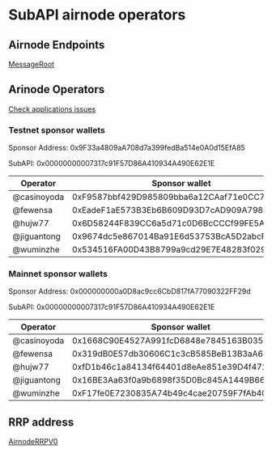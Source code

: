 # SubAPI airnode operators

## Airnode Endpoints

[MessageRoot](https://github.com/subapidao/airnode-config/blob/main/Endpoints.md#messageroot)

## Arinode Operators

[Check applications issues](https://github.com/subapidao/subapi/issues?q=is%3Aissue+is%3Aclosed+label%3Aapplication)

### Testnet sponsor wallets

Sponsor Address: 0x9F33a4809aA708d7a399fedBa514e0A0d15EfA85

SubAPI: 0x00000000007317c91F57D86A410934A490E62E1E

| Operator | Sponsor wallet | Airnode address | Airnode xpub |
| ------------ | ------------------- | ------------------ |-------------------------------------------- |
| @casinoyoda |  0xF9587bbf429D985809bba6a12CAaf71e0CC75187  | 0xd0431d757f6316821C69BD7477B9659357CFF69F | xpub6CAd5xstmTRbdAA4fFQ5wP3amcMeeE5Q5ZmF11wTzxLYJjDgqkRW9H1JY67MEpREmPdyGCJsLjnqUGEzHKqhv7BQZYZGnBo9Nmu4xaL4xrh |
| @fewensa | 0xEadeF1aE573B3Eb6B609D93D7cAD909A798Ca428  | 0x9E1D2311c407AD0953f6BAa51209C014729D8343 | xpub6C72CU1WBToLNPWAtNkh2kUVjQGYvUpNaa6uWvnuMt7uw7dFJpp2BK3M3fBD5YYDDs73LXsEDBZoygZQ5LeuZYGUnJqfetrFesmeqxumrVt |
| @hujw77 | 0x6D58244F839CC6a5d71c0D6BcCCCf99FE5AE2966  | 0xC8124108C02155b018F6C0EBdB9cb569880BDFf3 | xpub6BjSk2Tf54bkv1eQk9L62wngL4Yky8mMuGCQ8SXAHqJFDJxiNaQVTqxeri5kPYDBL1c2J5oCSMEae8L5SSZ83PAAXg5wjwtWS8FtQhRWDjR |
| @jiguantong | 0x9674dc5e867014Ba91E6d53753BcA5D2abcFF9E3 | 0x1F7A2204b2c255AE6501eeCE29051315ca0aefa4  | xpub6DWQQABWBAU9NrbC9K965k1RsmLRkVaiTmU7rkhjsB6x8ExvuwxJW883j7uwVSY6ZEsR6jsVcZ9FF3KQDnE4s6sX6FWm3ZhbTSjzwpDcSSC |
| @wuminzhe | 0x534516FA00D43B8799a9cd29E7E48283f029FA23  | 0xbaA142d0464031990725F0ABfA9dA0e24298650e | xpub6CRtQQv57sBH13BJtG1rDMpPNbPfyFstqKaKpdZDpJSyJjH967vZvJxGEbMDYhaSvYUR9G3GPDJhYoHCRVAj185dgo4xhHjP5vKn32aaUyR |

### Mainnet sponsor wallets

Sponsor Address: 0x000000000a0D8ac9cc6CbD817fA77090322FF29d

SubAPI: 0x00000000007317c91F57D86A410934A490E62E1E

| Operator | Sponsor wallet | Airnode address | Airnode xpub |
| ------------ | ------------------- | ------------------ |-------------------------------------------- |
| @casinoyoda |  0x1668C90E4527A991fcD6848e7845163B03582b42   | 0xd0431d757f6316821C69BD7477B9659357CFF69F | xpub6CAd5xstmTRbdAA4fFQ5wP3amcMeeE5Q5ZmF11wTzxLYJjDgqkRW9H1JY67MEpREmPdyGCJsLjnqUGEzHKqhv7BQZYZGnBo9Nmu4xaL4xrh |
| @fewensa | 0x319dB0E57db30606C1c3cB585BeB13B3aA643488 | 0x9E1D2311c407AD0953f6BAa51209C014729D8343  | xpub6C72CU1WBToLNPWAtNkh2kUVjQGYvUpNaa6uWvnuMt7uw7dFJpp2BK3M3fBD5YYDDs73LXsEDBZoygZQ5LeuZYGUnJqfetrFesmeqxumrVt |
| @hujw77 | 0xfD1b46c1a84134f64401d8eAe851e39D4f472A3C  | 0xC8124108C02155b018F6C0EBdB9cb569880BDFf3 | xpub6BjSk2Tf54bkv1eQk9L62wngL4Yky8mMuGCQ8SXAHqJFDJxiNaQVTqxeri5kPYDBL1c2J5oCSMEae8L5SSZ83PAAXg5wjwtWS8FtQhRWDjR |
| @jiguantong | 0x16BE3Aa63f0a9b6898f35D0Bc845A1449B66ef3F  | 0x1F7A2204b2c255AE6501eeCE29051315ca0aefa4 | xpub6DWQQABWBAU9NrbC9K965k1RsmLRkVaiTmU7rkhjsB6x8ExvuwxJW883j7uwVSY6ZEsR6jsVcZ9FF3KQDnE4s6sX6FWm3ZhbTSjzwpDcSSC |
| @wuminzhe | 0xF17fe0E7230835A74b49c4cae20759F7fAb40f31 | 0xbaA142d0464031990725F0ABfA9dA0e24298650e  | xpub6CRtQQv57sBH13BJtG1rDMpPNbPfyFstqKaKpdZDpJSyJjH967vZvJxGEbMDYhaSvYUR9G3GPDJhYoHCRVAj185dgo4xhHjP5vKn32aaUyR |

## RRP address

[AirnodeRRPV0](https://github.com/subapidao/airnode-config/blob/main/Endpoints.md#rrp-address)
